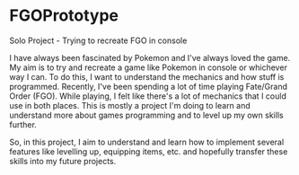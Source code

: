 # FGOPrototype
Solo Project - Trying to recreate FGO in console

I have always been fascinated by Pokemon and I've always loved the game. My aim is to try and recreate a game like Pokemon in console or whichever way I can.
To do this, I want to understand the mechanics and how stuff is programmed. Recently, I've been spending a lot of time playing Fate/Grand Order (FGO).
While playing, I felt like there's a lot of mechanics that I could use in both places. This is mostly a project I'm doing to learn and understand more about
games programming and to level up my own skills further.

So, in this project, I aim to understand and learn how to implement several features like levelling up, equipping items, etc. and hopefully transfer these skills 
into my future projects.
